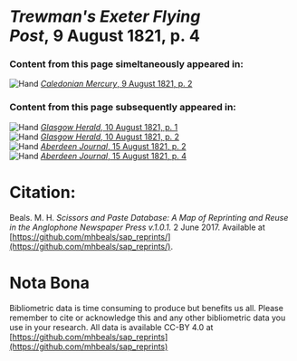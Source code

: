 # *Trewman's Exeter Flying Post*, 9 August 1821, p. 4  
  
### Content from this page simeltaneously appeared in:  
![Hand](http://scissorsandpaste.net/wp-content/uploads/2017/06/smallhandpointer.png) [*Caledonian Mercury*, 9 August 1821, p. 2](https://mhbeals.github.io/sap_html/Caledonian-Mercury/Caledonian-Mercury-9-August-1821-p-2)  
  
### Content from this page subsequently appeared in:  
![Hand](http://scissorsandpaste.net/wp-content/uploads/2017/06/smallhandpointer.png) [*Glasgow Herald*, 10 August 1821, p. 1](https://mhbeals.github.io/sap_html/Glasgow-Herald/Glasgow-Herald-10-August-1821-p-1)  
![Hand](http://scissorsandpaste.net/wp-content/uploads/2017/06/smallhandpointer.png) [*Glasgow Herald*, 10 August 1821, p. 2](https://mhbeals.github.io/sap_html/Glasgow-Herald/Glasgow-Herald-10-August-1821-p-2)  
![Hand](http://scissorsandpaste.net/wp-content/uploads/2017/06/smallhandpointer.png) [*Aberdeen Journal*, 15 August 1821, p. 2](https://mhbeals.github.io/sap_html/Aberdeen-Journal/Aberdeen-Journal-15-August-1821-p-2)  
![Hand](http://scissorsandpaste.net/wp-content/uploads/2017/06/smallhandpointer.png) [*Aberdeen Journal*, 15 August 1821, p. 4](https://mhbeals.github.io/sap_html/Aberdeen-Journal/Aberdeen-Journal-15-August-1821-p-4)  


# Citation: 

Beals. M. H. *Scissors and Paste Database: A Map of Reprinting and Reuse in the Anglophone Newspaper Press v.1.0.1.* 2 June 2017. Available at [https://github.com/mhbeals/sap_reprints/](https://github.com/mhbeals/sap_reprints/). 

# Nota Bona

Bibliometric data is time consuming to produce but benefits us all. Please remember to cite or acknowledge this and any other bibliometric data you use in your research. All data is available CC-BY 4.0 at [https://github.com/mhbeals/sap_reprints](https://github.com/mhbeals/sap_reprints)